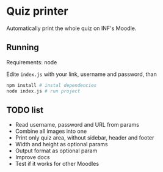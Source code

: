 # Quiz printer

Automatically print the whole quiz on INF's Moodle.

## Running

Requirements: node

Edite `index.js` with your link, username and password, than

```bash
npm install # instal dependencies
node index.js # run project
```

## TODO list

- Read username, password and URL from params
- Combine all images into one
- Print only quiz area, without sidebar, header and footer
- Width and height as optional params
- Output format as optional param
- Improve docs
- Test if it works for other Moodles

